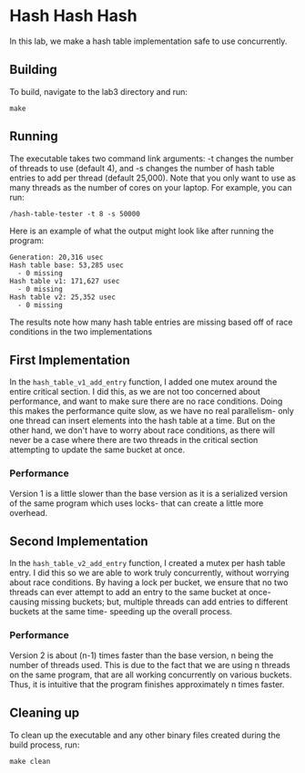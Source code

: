 # Hash Hash Hash
In this lab, we make a hash table implementation safe to use concurrently.

## Building
To build, navigate to the lab3 directory and run:
```shell
make
```

## Running
The executable takes two command link arguments: -t changes the number of threads to use (default 4), and -s changes the number of hash table entries to add per thread (default 25,000). Note that you only want to use as many threads as the number of cores on your laptop.
For example, you can run:
```shell
/hash-table-tester -t 8 -s 50000
```
Here is an example of what the output might look like after running the program:
```shell
Generation: 20,316 usec
Hash table base: 53,285 usec
  - 0 missing
Hash table v1: 171,627 usec
  - 0 missing
Hash table v2: 25,352 usec
  - 0 missing
```
The results note how many hash table entries are missing based off of race conditions in the two implementations 

## First Implementation
In the `hash_table_v1_add_entry` function, I added one mutex around the entire critical section. I did this, as we are not too concerned about performance, and want to make sure there are no race conditions. Doing this makes the performance quite slow, as we have no real parallelism- only one thread can insert elements into the hash table at a time. But on the other hand, we don't have to worry about race conditions, as there will never be a case where there are two threads in the critical section attempting to update the same bucket at once. 

### Performance
Version 1 is a little slower than the base version as it is a serialized version of the same program which uses locks- that can create a little more overhead.

## Second Implementation
In the `hash_table_v2_add_entry` function, I created a mutex per hash table entry. I did this so we are able to work truly concurrently, without worrying about race conditions. By having a lock per bucket, we ensure that no two threads can ever attempt to add an entry to the same bucket at once- causing missing buckets; but, multiple threads can add entries to different buckets at the same time- speeding up the overall process.

### Performance
Version 2 is about (n-1) times faster than the base version, n being the number of threads used. This is due to the fact that we are using n threads on the same program, that are all working concurrently on various buckets. Thus, it is intuitive that the program finishes approximately n times faster. 

## Cleaning up
To clean up the executable and any other binary files created during the build process, run:
```shell
make clean
```
